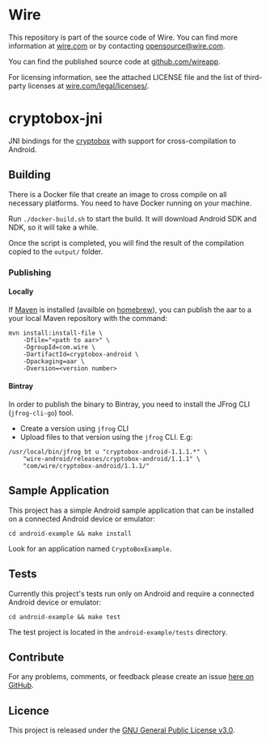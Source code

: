 # Wire

This repository is part of the source code of Wire. You can find more information at [wire.com](https://wire.com) or by contacting opensource@wire.com.

You can find the published source code at [github.com/wireapp](https://github.com/wireapp).

For licensing information, see the attached LICENSE file and the list of third-party licenses at [wire.com/legal/licenses/](https://wire.com/legal/licenses/).

# cryptobox-jni

JNI bindings for the [cryptobox](https://github.com/wireapp/cryptobox) with support for cross-compilation to Android.

## Building

There is a Docker file that create an image to cross compile on all necessary platforms. You need to have Docker running on your machine.

Run `./docker-build.sh` to start the build. It will download Android SDK and NDK, so it will take a while.

Once the script is completed, you will find the result of the compilation copied to the `output/` folder.

### Publishing

#### Locally

If [Maven](https://maven.apache.org) is installed (availble on [homebrew](https://formulae.brew.sh/formula/maven)), you can publish the aar to a your local Maven repository with the command:

```
mvn install:install-file \
	-Dfile="<path to aar>" \
	-DgroupId=com.wire \
	-DartifactId=cryptobox-android \
	-Dpackaging=aar \
	-Dversion=<version number>
```

#### Bintray
In order to publish the binary to Bintray, you need to install the JFrog CLI (`jfrog-cli-go`) tool.

- Create a version using `jfrog` CLI
- Upload files to that version using the `jfrog` CLI. E.g:
```
/usr/local/bin/jfrog bt u "cryptobox-android-1.1.1.*" \
	"wire-android/releases/cryptobox-android/1.1.1" \
	"com/wire/cryptobox-android/1.1.1/"
```

## Sample Application

This project has a simple Android sample application that can be installed
on a connected Android device or emulator:

    cd android-example && make install

Look for an application named `CryptoBoxExample`.

## Tests

Currently this project's tests run only on Android and require a connected
Android device or emulator:

    cd android-example && make test

The test project is located in the `android-example/tests` directory.

## Contribute

For any problems, comments, or feedback please create an issue [here on GitHub](https://github.com/wireapp/cryptobox-jni/issues).

## Licence

This project is released under the [GNU General Public License v3.0](http://www.gnu.org/licenses/gpl-3.0.en.html).
